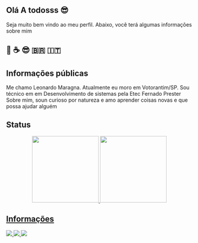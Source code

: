 ## Olá A todosss 😎

Seja muito bem vindo ao meu perfil. Abaixo, você terá algumas informações sobre mim
##  🎸 ☕ 😎 🇧🇷  🇮🇹
## Informações públicas

Me chamo Leonardo Maragna. Atualmente eu moro em Votorantim/SP.
Sou técnico em em Desenvolvimento de sistemas pela Etec Fernado Prester
Sobre mim, soun curioso por natureza e amo aprender coisas novas e que possa ajudar alguém

## Status
<div align="center">
  <a href="https://github.com/LeonardoMaragna11">
  <img height="180em" src="https://github-readme-stats.vercel.app/api?username=LeonardoMaragna11&show_icons=true&theme=github_dark&include_all_commits=true&count_private=true"/>
  <img height="180em" src="https://github-readme-stats.vercel.app/api/top-langs/?username=LeonardoMaragna11&layout=compact&langs_count=7&theme=github_dark"/>
</div>

## Informações
<div>
    <a target="_blank" href="#">
      <img src="https://img.shields.io/badge/LinkedIn-0077B5?style=for-the-badge&logo=linkedin&logoColor=white">
   </a>
  
   <a target="_blank" href="#">
      <img src="https://img.shields.io/badge/WhatsApp-25D366?style=for-the-badge&logo=whatsapp&logoColor=white">
   </a>
  
   <a target="_blank" href="#">
      <img src="https://img.shields.io/badge/Discord-7289DA?style=for-the-badge&logo=discord&logoColor=white">  
   </a>
</div>

